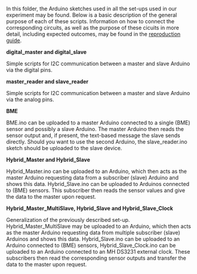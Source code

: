 In this folder, the Arduino sketches used in all the set-ups used in our experiment may be found.
Below is a basic description of the general purpose of each of these scripts.
Information on how to connect the corresponding circuits, as well as the purpose of these cicuits in more detail, including expected outcomes, may be found in the [reproduction guide](https://git.science.uu.nl/ued2020/experiment-design-2020/-/blob/master/projects/Hardware_Johanna_Floris_Frank/Documentation/reproduction_guide.md).

**digital_master and digital_slave**

Simple scripts for I2C communication between a master and slave Arduino via the digital pins.

**master_reader and slave_reader**

Simple scripts for I2C communication between a master and slave Arduino via the analog pins.

**BME**

BME.ino can be uploaded to a master Arduino connected to a single (BME) sensor and possibly a slave Arduino. The master Arduino then reads the sensor output and, if present, the text-based message the slave sends directly. Should you want to use the second Arduino, the slave_reader.ino sketch should be uploaded to the slave device.

**Hybrid_Master and Hybrid_Slave**

Hybrid_Master.ino can be uploaded to an Arduino, which then acts as the master Arduino requesting data from a subscriber (slave) Arduino and shows this data. Hybrid_Slave.ino can be uploaded to Arduinos connected to (BME) sensors. This subscriber then reads the sensor values and give the data to the master upon request. 

**Hybrid_Master_MultiSlave, Hybrid_Slave and Hybrid_Slave_Clock**

Generalization of the previously described set-up. Hybrid_Master_MultiSlave may be uploaded to an Arduino, which then acts as the master Arduino requesting data from multiple subscriber (slave) Arduinos and shows this data. Hybrid_Slave.ino can be uploaded to an Arduino connected to (BME) sensors, Hybrid_Slave_Clock.ino can be uploaded to an Arduino connected to an MH DS3231 external clock. These subscribers then read the corresponding sensor outputs and transfer the data to the master upon request. 